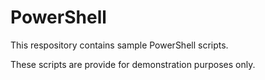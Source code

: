 # PowerShell

This respository contains sample PowerShell scripts.

These scripts are provide for demonstration purposes only.
